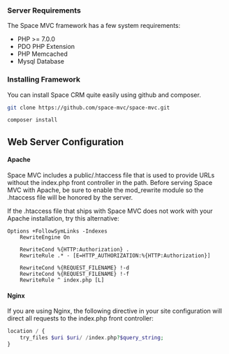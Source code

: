 ### Server Requirements

The Space MVC framework has a few system requirements:

* PHP >= 7.0.0
* PDO PHP Extension
* PHP Memcached
* Mysql Database

### Installing Framework

You can install Space CRM quite easily using github and composer.

```bash
git clone https://github.com/space-mvc/space-mvc.git
```
```bash
composer install
```

## Web Server Configuration

#### Apache
Space MVC includes a public/.htaccess file that is used to provide URLs without the index.php front controller in the path. Before serving Space MVC with Apache, be sure to enable the mod_rewrite module so the .htaccess file will be honored by the server.

If the .htaccess file that ships with Space MVC does not work with your Apache installation, try this alternative:

```
Options +FollowSymLinks -Indexes
    RewriteEngine On
    
    RewriteCond %{HTTP:Authorization} .
    RewriteRule .* - [E=HTTP_AUTHORIZATION:%{HTTP:Authorization}]
    
    RewriteCond %{REQUEST_FILENAME} !-d
    RewriteCond %{REQUEST_FILENAME} !-f
    RewriteRule ^ index.php [L]
```

#### Nginx
If you are using Nginx, the following directive in your site configuration will direct all requests to the index.php front controller:

```php
location / {
    try_files $uri $uri/ /index.php?$query_string;
}
```